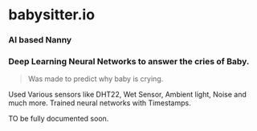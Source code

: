 # babysitter.io
### AI based Nanny

### Deep Learning Neural Networks to answer the cries of Baby. 
> Was made to predict why baby is crying.

Used Various sensors like DHT22, Wet Sensor, Ambient light, Noise and much more. 
Trained neural networks with Timestamps.

TO be fully documented soon.

